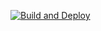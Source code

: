 [![Build and Deploy](https://github.com/codetaskmaster/user-auth-system/actions/workflows/main.yaml/badge.svg?branch=main)](https://github.com/codetaskmaster/user-auth-system/actions/workflows/main.yaml)
